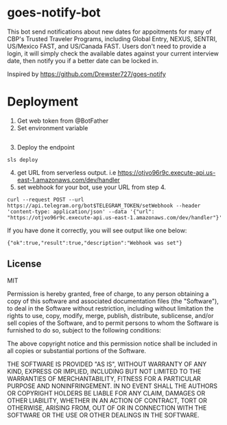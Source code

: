 # goes-notify-bot

This bot send notifications about new dates for appoitments for many of CBP's Trusted Traveler Programs, including Global Entry, NEXUS, SENTRI, US/Mexico FAST, and US/Canada FAST. Users don't need to provide a login, it will simply check the available dates against your current interview date, then notify you if a better date can be locked in.

Inspired by https://github.com/Drewster727/goes-notify


# Deployment

1. Get web token from @BotFather
2. Set environment variable
```

```
3. Deploy the endpoint
```
sls deploy
```
4. get URL from serverless output. i.e https://otjvo96r9c.execute-api.us-east-1.amazonaws.com/dev/handler
5. set webhook for your bot, use your URL from step 4.
```
curl --request POST --url https://api.telegram.org/bot$TELEGRAM_TOKEN/setWebhook --header 'content-type: application/json' --data '{"url": "https://otjvo96r9c.execute-api.us-east-1.amazonaws.com/dev/handler"}'
```
If you have done it correctly, you will see output like one below:
```
{"ok":true,"result":true,"description":"Webhook was set"}
```

## License
MIT

Permission is hereby granted, free of charge, to any person obtaining a copy of this software and associated documentation files (the "Software"), to deal in the Software without restriction, including without limitation the rights to use, copy, modify, merge, publish, distribute, sublicense, and/or sell copies of the Software, and to permit persons to whom the Software is furnished to do so, subject to the following conditions:

The above copyright notice and this permission notice shall be included in all copies or substantial portions of the Software.

THE SOFTWARE IS PROVIDED "AS IS", WITHOUT WARRANTY OF ANY KIND, EXPRESS OR IMPLIED, INCLUDING BUT NOT LIMITED TO THE WARRANTIES OF MERCHANTABILITY, FITNESS FOR A PARTICULAR PURPOSE AND NONINFRINGEMENT. IN NO EVENT SHALL THE AUTHORS OR COPYRIGHT HOLDERS BE LIABLE FOR ANY CLAIM, DAMAGES OR OTHER LIABILITY, WHETHER IN AN ACTION OF CONTRACT, TORT OR OTHERWISE, ARISING FROM, OUT OF OR IN CONNECTION WITH THE SOFTWARE OR THE USE OR OTHER DEALINGS IN THE SOFTWARE.
